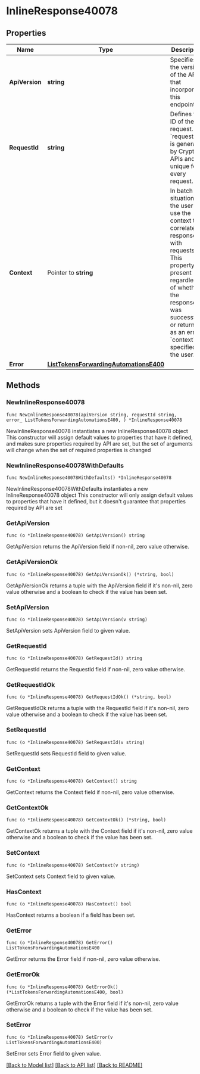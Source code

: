 # InlineResponse40078

## Properties

Name | Type | Description | Notes
------------ | ------------- | ------------- | -------------
**ApiVersion** | **string** | Specifies the version of the API that incorporates this endpoint. | 
**RequestId** | **string** | Defines the ID of the request. The &#x60;requestId&#x60; is generated by Crypto APIs and it&#39;s unique for every request. | 
**Context** | Pointer to **string** | In batch situations the user can use the context to correlate responses with requests. This property is present regardless of whether the response was successful or returned as an error. &#x60;context&#x60; is specified by the user. | [optional] 
**Error** | [**ListTokensForwardingAutomationsE400**](ListTokensForwardingAutomationsE400.md) |  | 

## Methods

### NewInlineResponse40078

`func NewInlineResponse40078(apiVersion string, requestId string, error_ ListTokensForwardingAutomationsE400, ) *InlineResponse40078`

NewInlineResponse40078 instantiates a new InlineResponse40078 object
This constructor will assign default values to properties that have it defined,
and makes sure properties required by API are set, but the set of arguments
will change when the set of required properties is changed

### NewInlineResponse40078WithDefaults

`func NewInlineResponse40078WithDefaults() *InlineResponse40078`

NewInlineResponse40078WithDefaults instantiates a new InlineResponse40078 object
This constructor will only assign default values to properties that have it defined,
but it doesn't guarantee that properties required by API are set

### GetApiVersion

`func (o *InlineResponse40078) GetApiVersion() string`

GetApiVersion returns the ApiVersion field if non-nil, zero value otherwise.

### GetApiVersionOk

`func (o *InlineResponse40078) GetApiVersionOk() (*string, bool)`

GetApiVersionOk returns a tuple with the ApiVersion field if it's non-nil, zero value otherwise
and a boolean to check if the value has been set.

### SetApiVersion

`func (o *InlineResponse40078) SetApiVersion(v string)`

SetApiVersion sets ApiVersion field to given value.


### GetRequestId

`func (o *InlineResponse40078) GetRequestId() string`

GetRequestId returns the RequestId field if non-nil, zero value otherwise.

### GetRequestIdOk

`func (o *InlineResponse40078) GetRequestIdOk() (*string, bool)`

GetRequestIdOk returns a tuple with the RequestId field if it's non-nil, zero value otherwise
and a boolean to check if the value has been set.

### SetRequestId

`func (o *InlineResponse40078) SetRequestId(v string)`

SetRequestId sets RequestId field to given value.


### GetContext

`func (o *InlineResponse40078) GetContext() string`

GetContext returns the Context field if non-nil, zero value otherwise.

### GetContextOk

`func (o *InlineResponse40078) GetContextOk() (*string, bool)`

GetContextOk returns a tuple with the Context field if it's non-nil, zero value otherwise
and a boolean to check if the value has been set.

### SetContext

`func (o *InlineResponse40078) SetContext(v string)`

SetContext sets Context field to given value.

### HasContext

`func (o *InlineResponse40078) HasContext() bool`

HasContext returns a boolean if a field has been set.

### GetError

`func (o *InlineResponse40078) GetError() ListTokensForwardingAutomationsE400`

GetError returns the Error field if non-nil, zero value otherwise.

### GetErrorOk

`func (o *InlineResponse40078) GetErrorOk() (*ListTokensForwardingAutomationsE400, bool)`

GetErrorOk returns a tuple with the Error field if it's non-nil, zero value otherwise
and a boolean to check if the value has been set.

### SetError

`func (o *InlineResponse40078) SetError(v ListTokensForwardingAutomationsE400)`

SetError sets Error field to given value.



[[Back to Model list]](../README.md#documentation-for-models) [[Back to API list]](../README.md#documentation-for-api-endpoints) [[Back to README]](../README.md)


